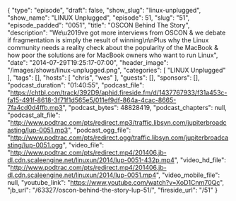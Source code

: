{
  "type": "episode",
  "draft": false,
  "show_slug": "linux-unplugged",
  "show_name": "LINUX Unplugged",
  "episode": 51,
  "slug": "51",
  "episode_padded": "0051",
  "title": "OSCON Behind The Story",
  "description": "We\u2019ve got more interviews from OSCON & we debate if fragmentation is simply the result of winning\n\nPlus why the Linux community needs a reality check about the popularity of the MacBook & how poor the solutions are for MacBook owners who want to run Linux",
  "date": "2014-07-29T19:25:17-07:00",
  "header_image": "/images/shows/linux-unplugged.png",
  "categories": [
    "LINUX Unplugged"
  ],
  "tags": [],
  "hosts": [
    "chris",
    "wes"
  ],
  "guests": [],
  "sponsors": [],
  "podcast_duration": "01:40:55",
  "podcast_file": "https://chtbl.com/track/392D9/aphid.fireside.fm/d/1437767933/f31a453c-fa15-491f-8618-3f71f1d565e5/011ef9df-864a-4cac-8665-7fa4cd0d4ffb.mp3",
  "podcast_bytes": 48828419,
  "podcast_chapters": null,
  "podcast_alt_file": "http://www.podtrac.com/pts/redirect.mp3/traffic.libsyn.com/jupiterbroadcasting/lup-0051.mp3",
  "podcast_ogg_file": "http://www.podtrac.com/pts/redirect.ogg/traffic.libsyn.com/jupiterbroadcasting/lup-0051.ogg",
  "video_file": "http://www.podtrac.com/pts/redirect.mp4/201406.jb-dl.cdn.scaleengine.net/linuxun/2014/lup-0051-432p.mp4",
  "video_hd_file": "http://www.podtrac.com/pts/redirect.mp4/201406.jb-dl.cdn.scaleengine.net/linuxun/2014/lup-0051.mp4",
  "video_mobile_file": null,
  "youtube_link": "https://www.youtube.com/watch?v=XoD1Cnm70Qc",
  "jb_url": "/63327/oscon-behind-the-story-lup-51/",
  "fireside_url": "/51"
}


